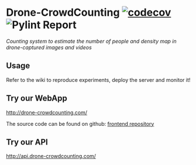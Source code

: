 # Drone-CrowdCounting [![codecov](https://codecov.io/gh/se4ai2122-cs-uniba/Drone-CrowdCounting/branch/main/graph/badge.svg?token=WFM4DH44WF)](https://codecov.io/gh/se4ai2122-cs-uniba/Drone-CrowdCounting) ![Pylint Report](https://github.com/se4ai2122-cs-uniba/Drone-CrowdCounting/actions/workflows/linting.yml/badge.svg)

*Counting system to estimate the number of people and density map in drone-captured images and videos*

## Usage

Refer to the wiki to reproduce experiments, deploy the server and monitor it!

## Try our WebApp
http://drone-crowdcounting.com/

The source code can be found on github:
[frontend repository](https://github.com/MauroCamporeale/dronecrowd-wa)

## Try our API
http://api.drone-crowdcounting.com/


